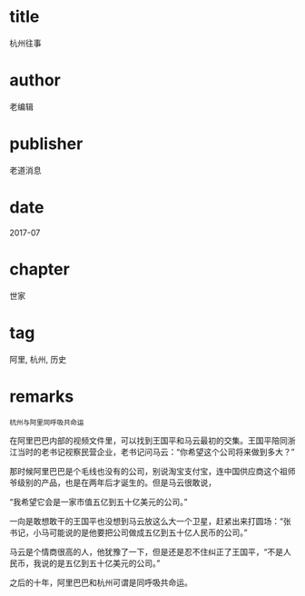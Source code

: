 # title
杭州往事

# author
老编辑

# publisher
老道消息

# date
2017-07

# chapter
世家

# tag
阿里, 杭州, 历史

# remarks
`杭州与阿里同呼吸共命运`

在阿里巴巴内部的视频文件里，可以找到王国平和马云最初的交集。王国平陪同浙江当时的老书记视察民营企业，老书记问马云：“你希望这个公司将来做到多大？” 


那时候阿里巴巴是个毛线也没有的公司，别说淘宝支付宝，连中国供应商这个祖师爷级别的产品，也是在两年后才诞生的。但是马云很敢说，



“我希望它会是一家市值五亿到五十亿美元的公司。” 



一向是敢想敢干的王国平也没想到马云放这么大一个卫星，赶紧出来打圆场：“张书记，小马可能说的是他要把公司做成五亿到五十亿人民币的公司。” 



马云是个情商很高的人，他犹豫了一下，但是还是忍不住纠正了王国平，“不是人民币，我说的是五亿到五十亿美元的公司。” 



之后的十年，阿里巴巴和杭州可谓是同呼吸共命运。
